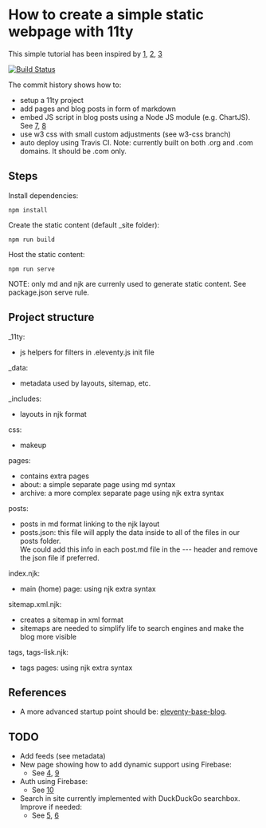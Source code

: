 # How to create a simple static webpage with 11ty

This simple tutorial has been inspired by [1], [2], [3]

[![Build Status](https://travis-ci.com/frallannea/wedding.svg?branch=master)](https://travis-ci.com/frallannea/wedding)

The commit history shows how to:
- setup a 11ty project
- add pages and blog posts in form of markdown
- embed JS script in blog posts using a Node JS module (e.g. ChartJS). See [7], [8]
- use w3 css with small custom adjustments (see w3-css branch)
- auto deploy using Travis CI. Note: currently built on both .org and .com domains. It should be .com only.

## Steps

Install dependencies:

    npm install

Create the static content (default _site folder):

    npm run build

Host the static content:

    npm run serve

NOTE: only md and njk are currenly used to generate static content. See package.json serve rule.

## Project structure

_11ty:
- js helpers for filters in .eleventy.js init file

_data:
- metadata used by layouts, sitemap, etc.

_includes:
- layouts in njk format

css:
- makeup

pages:
- contains extra pages
- about: a simple separate page using md syntax
- archive: a more complex separate page using njk extra syntax

posts:
- posts in md format linking to the njk layout
- posts.json: this file will apply the data inside to all of the files in our posts folder.  
  We could add this info in each post.md file in the --- header and remove the json file if preferred.

index.njk:
- main (home) page: using njk extra syntax

sitemap.xml.njk:
- creates a sitemap in xml format
- sitemaps are needed to simplify life to search engines and make the blog more visible

tags, tags-lisk.njk:
- tags pages: using njk extra syntax

## References

- A more advanced startup point should be: [eleventy-base-blog](https://github.com/11ty/eleventy-base-blog).

## TODO

- Add feeds (see metadata)
- New page showing how to add dynamic support using Firebase:
  - See [4], [9]
- Auth using Firebase:
  - See [10]
- Search in site currently implemented with DuckDuckGo searchbox. Improve if needed:
  - See [5], [6]

[1]: https://www.filamentgroup.com/lab/build-a-blog/  
[2]: https://keepinguptodate.com/pages/2019/06/creating-blog-with-eleventy/  
[3]: https://dev.to/omarhashimoto/create-a-blog-in-less-than-20-lines-of-code-using-11ty-3oh0
[4]: https://medium.com/pan-labs/dynamic-web-apps-on-github-pages-for-free-ffac2b776d45
[5]: https://www.raymondcamden.com/2019/10/20/adding-search-to-your-eleventy-static-site-with-lunr
[6]: https://www.hawksworx.com/blog/adding-search-to-a-jamstack-site/
[7]: https://github.com/11ty/eleventy/issues/768
[8]: https://www.zachleat.com/web/eleventy-tutorial-level-2/
[9]: https://time2hack.com/intro-to-firebase-with-javascript-and-jquery/
[10]: https://time2hack.com/simple-login-in-firebase-web-api/